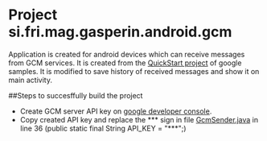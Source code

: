 # Project si.fri.mag.gasperin.android.gcm

Application is created for android devices which can receive messages from GCM services. It is created from the [QuickStart project](https://github.com/googlesamples/google-services/tree/master/android/gcm) of google samples. It is modified to save history of received messages and show it on main activity.

##Steps to succesffully build the project
- Create GCM server API key on [google developer console](https://console.cloud.google.com).
- Copy created API key and replace the *** sign in file [GcmSender.java](/si.fri.mag.gasperin.android.gcm/android/gcm/gcmsender/src/main/java/gcm/play/android/samples/com/gcmsender/GcmSender.java) in line 36 (public static final String API_KEY = "***";)


